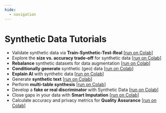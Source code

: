 ```yaml
---
hide:
  - navigation
---
```


# Synthetic Data Tutorials

* Validate synthetic data via **Train-Synthetic-Test-Real** [[run on Colab](https://colab.research.google.com/github/mostly-ai/mostly-tutorials/blob/dev/train-synthetic-test-real/TSTR.ipynb)]
* Explore the **size vs. accuracy trade-off** for synthetic data [[run on Colab](https://colab.research.google.com/github/mostly-ai/mostly-tutorials/blob/dev/size-vs-accuracy/size-vs-accuracy.ipynb)]
* **Rebalance** synthetic datasets for data augmentation [[run on Colab](https://colab.research.google.com/github/mostly-ai/mostly-tutorials/blob/dev/rebalancing/rebalancing.ipynb)]
* **Conditionally generate** synthetic (geo) data [[run on Colab](https://colab.research.google.com/github/mostly-ai/mostly-tutorials/blob/dev/conditional-generation/conditional-generation.ipynb)]
* **Explain AI**  with synthetic data [[run on Colab](https://colab.research.google.com/github/mostly-ai/mostly-tutorials/blob/dev/explainable-ai/explainable-ai.ipynb)]
* Generate **synthetic text** [[run on Colab](https://colab.research.google.com/github/mostly-ai/mostly-tutorials/blob/dev/synthetic-text/synthetic-text.ipynb)]
* Perform **multi-table synthesis** [[run on Colab](https://colab.research.google.com/github/mostly-ai/mostly-tutorials/blob/dev/multi-table/multi-table.ipynb)]
* Develop a **fake or real discriminator** with Synthetic Data [[run on Colab](https://colab.research.google.com/github/mostly-ai/mostly-tutorials/blob/dev/fake-or-real/fake-or-real.ipynb)]
* Close gaps in your data with **Smart Imputation** [[run on Colab](https://colab.research.google.com/github/mostly-ai/mostly-tutorials/blob/dev/smart-imputation/smart-imputation.ipynb)]
* Calculate accuracy and privacy metrics for **Quality Assurance** [[run on Colab](https://colab.research.google.com/github/mostly-ai/mostly-tutorials/blob/dev/quality-assurance/quality-assurance.ipynb)]
